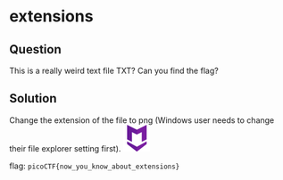 # extensions


## Question
This is a really weird text file TXT? Can you find the flag?


## Solution
Change the extension of the file to png (Windows user needs to change their file explorer setting first).
![alt text](https://github.com/adam-p/markdown-here/raw/master/src/common/images/icon48.png "flag.png")

flag: `picoCTF{now_you_know_about_extensions}`